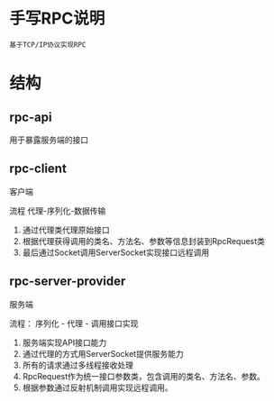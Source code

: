 # 手写RPC说明
    基于TCP/IP协议实现RPC
# 结构

## rpc-api
用于暴露服务端的接口


## rpc-client
客户端

流程 代理-序列化-数据传输
1. 通过代理类代理原始接口
2. 根据代理获得调用的类名、方法名、参数等信息封装到RpcRequest类
3. 最后通过Socket调用ServerSocket实现接口远程调用

## rpc-server-provider
服务端

流程： 序列化 - 代理 - 调用接口实现
1. 服务端实现API接口能力
2. 通过代理的方式用ServerSocket提供服务能力
3. 所有的请求通过多线程接收处理
4. RpcRequest作为统一接口参数类，包含调用的类名、方法名、参数。
5. 根据参数通过反射机制调用实现远程调用。